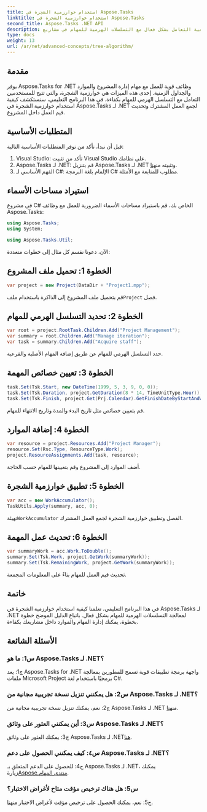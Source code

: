 ```yaml
---
title: استخدام خوارزمية الشجرة في Aspose.Tasks
linktitle: استخدام خوارزمية الشجرة في Aspose.Tasks
second_title: Aspose.Tasks .NET API
description: تعرف على كيفية التعامل بشكل فعال مع التسلسلات الهرمية للمهام في مشاريع .NET الخاصة بك باستخدام خوارزمية شجرة Aspose.Tasks.
type: docs
weight: 13
url: /ar/net/advanced-concepts/tree-algorithm/
---
```

## مقدمة

يوفر Aspose.Tasks for .NET وظائف قوية للعمل مع مهام إدارة المشروع والموارد والجداول الزمنية. إحدى هذه الميزات هي خوارزمية الشجرة، والتي تتيح للمستخدمين التعامل مع التسلسل الهرمي للمهام بكفاءة. في هذا البرنامج التعليمي، سنستكشف كيفية استخدام خوارزمية الشجرة في Aspose.Tasks لـ .NET لجمع العمل المشترك وتحديث قيم العمل داخل المشروع.

## المتطلبات الأساسية

قبل أن نبدأ، تأكد من توفر المتطلبات الأساسية التالية:

1. Visual Studio: تأكد من تثبيت Visual Studio على نظامك.
2.  Aspose.Tasks لـ .NET: قم بتنزيل Aspose.Tasks لـ .NET وتثبيته من[هنا](https://releases.aspose.com/tasks/net/).
3. الفهم الأساسي لـ C#: الإلمام بلغة البرمجة C# مطلوب للمتابعة مع الأمثلة.

## استيراد مساحات الأسماء

في مشروع C# الخاص بك، قم باستيراد مساحات الأسماء الضرورية للعمل مع وظائف Aspose.Tasks:

```csharp
using Aspose.Tasks;
using System;

using Aspose.Tasks.Util;

```

الآن، دعونا نقسم كل مثال إلى خطوات متعددة:

## الخطوة 1: تحميل ملف المشروع

```csharp
var project = new Project(DataDir + "Project1.mpp");
```

 قم بتحميل ملف المشروع إلى الذاكرة باستخدام ملف`Project` فصل.

## الخطوة 2: تحديد التسلسل الهرمي للمهام

```csharp
var root = project.RootTask.Children.Add("Project Management");
var summary = root.Children.Add("Manage iteration");
var task = summary.Children.Add("Acquire staff");
```

حدد التسلسل الهرمي للمهام عن طريق إضافة المهام الأصلية والفرعية.

## الخطوة 3: تعيين خصائص المهمة

```csharp
task.Set(Tsk.Start, new DateTime(1999, 5, 3, 9, 0, 0));
task.Set(Tsk.Duration, project.GetDuration(8 * 14, TimeUnitType.Hour));
task.Set(Tsk.Finish, project.Get(Prj.Calendar).GetFinishDateByStartAndWork(task.Get(Tsk.Start), task.Get(Tsk.Duration)));
```

قم بتعيين خصائص مثل تاريخ البدء والمدة وتاريخ الانتهاء للمهام.

## الخطوة 4: إضافة الموارد

```csharp
var resource = project.Resources.Add("Project Manager");
resource.Set(Rsc.Type, ResourceType.Work);
project.ResourceAssignments.Add(task, resource);
```

أضف الموارد إلى المشروع وقم بتعيينها للمهام حسب الحاجة.

## الخطوة 5: تطبيق خوارزمية الشجرة

```csharp
var acc = new WorkAccumulator();
TaskUtils.Apply(summary, acc, 0);
```

 تهيئة`WorkAccumulator` الفصل وتطبيق خوارزمية الشجرة لجمع العمل المشترك.

## الخطوة 6: تحديث عمل المهمة

```csharp
var summaryWork = acc.Work.ToDouble();
summary.Set(Tsk.Work, project.GetWork(summaryWork));
summary.Set(Tsk.RemainingWork, project.GetWork(summaryWork));
```

تحديث قيم العمل للمهام بناءً على المعلومات المجمعة.

## خاتمة

في هذا البرنامج التعليمي، تعلمنا كيفية استخدام خوارزمية الشجرة في Aspose.Tasks لـ .NET لمعالجة التسلسلات الهرمية للمهام بشكل فعال. باتباع الدليل الموضح خطوة بخطوة، يمكنك إدارة المهام والموارد داخل مشاريعك بكفاءة.

## الأسئلة الشائعة

### س1: ما هو Aspose.Tasks لـ .NET؟

ج1: يعد Aspose.Tasks for .NET واجهة برمجة تطبيقات قوية تسمح للمطورين بمعالجة ملفات Microsoft Project برمجيًا باستخدام لغة C#.

### س2: هل يمكنني تنزيل نسخة تجريبية مجانية من Aspose.Tasks لـ .NET؟

 ج2: نعم، يمكنك تنزيل نسخة تجريبية مجانية من Aspose.Tasks لـ .NET من[هنا](https://releases.aspose.com/).

### س3: أين يمكنني العثور على وثائق Aspose.Tasks لـ .NET؟

 ج3: يمكنك العثور على وثائق Aspose.Tasks لـ .NET[هنا](https://reference.aspose.com/tasks/net/).

### س٤: كيف يمكنني الحصول على دعم Aspose.Tasks لـ .NET؟

 ج4: للحصول على الدعم المتعلق بـ Aspose.Tasks لـ .NET، يمكنك زيارة[Aspose.منتدى المهام](https://forum.aspose.com/c/tasks/15).

### س5: هل هناك ترخيص مؤقت متاح لأغراض الاختبار؟

 ج5: نعم، يمكنك الحصول على ترخيص مؤقت لأغراض الاختبار من[هنا](https://purchase.aspose.com/temporary-license/).